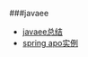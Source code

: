 ###javaee
- [javaee总结](https://github.com/GitOrgLan/interview/blob/master/javaee/J2EE.md)
- [spring apo实例](http://www.blogjava.net/supercrsky/articles/174368.html)